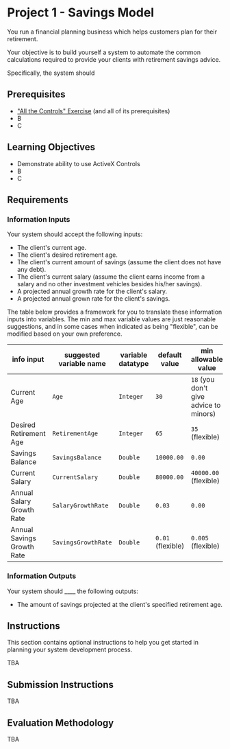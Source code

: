 # Project 1 - Savings Model

You run a financial planning business which helps customers plan for their retirement.

Your objective is to build yourself a system to automate the common calculations required to provide your clients with retirement savings advice.

Specifically, the system should


## Prerequisites

  + ["All the Controls" Exercise](/exercises/all-the-controls/exercise.md) (and all of its prerequisites)
  + B
  + C

## Learning Objectives

  + Demonstrate ability to use ActiveX Controls
  + B
  + C

## Requirements

### Information Inputs

Your system should accept the following inputs:

  + The client's current age.
  + The client's desired retirement age.
  + The client's current amount of savings (assume the client does not have any debt).
  + The client's current salary (assume the client earns income from a salary and no other investment vehicles besides his/her savings).
  + A projected annual growth rate for the client's salary.
  + A projected annual grown rate for the client's savings.

The table below provides a framework for you to translate these information inputs into variables. The min and max variable values are just reasonable suggestions, and in some cases when indicated as being "flexible", can be modified based on your own preference.

info input | suggested variable name | variable datatype | default value | min allowable value | max allowable value
--- | ---  | ---  | ---  | ---  | ---
Current Age | `Age` | `Integer` | `30` | `18` (you don't give advice to minors) | `60` (flexible)
Desired Retirement Age | `RetirementAge` | `Integer` | `65` | `35` (flexible) | `80` (flexible)
Savings Balance | `SavingsBalance` | `Double` | `10000.00` | `0.00` | `60000.00` (flexible)
Current Salary | `CurrentSalary` | `Double` | `80000.00` | `40000.00` (flexible) | `250000.00` (flexible)
Annual Salary Growth Rate | `SalaryGrowthRate` | `Double` | `0.03` | `0.00` | `0.15` (flexible)
Annual Savings Growth Rate | `SavingsGrowthRate` | `Double` | `0.01` (flexible) | `0.005` (flexible) | `0.10` (flexible)

### Information Outputs

Your system should ____ the following outputs:

  + The amount of savings projected at the client's specified retirement age.


## Instructions

This section contains optional instructions to help you get started in planning your system development process.

TBA

## Submission Instructions

TBA

## Evaluation Methodology

TBA
